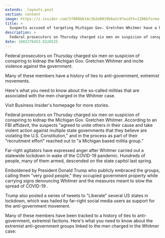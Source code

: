 ```yaml
--- 
extends: _layouts.post 
section: content 
image: https://i.insider.com/5f808bb14c3b2e0019bba2c9?width=1200&format=jpeg 
title: > 
  Suspects accused of targeting Michigan Gov. Gretchen Whitmer have a history of ties to self-styled militias. Here's what you need to know about these extremist groups. 
description: > 
  Federal prosecutors on Thursday charged six men on suspicion of conspiring to kidnap the Michigan Gov.Many of these members have a history of ties to anti-government, extremist movements.Here's what you need to know about the so-called militias that are associated with the men charged in the Whitmer case.Many of these members have been tracked to a history of ties to anti-government, extremist factions.Here's what you need to know about the extremist anti-government groups linked to the men charged in the Whitmer case: 
date: 1602276453.9226525 
--- 
```

Federal prosecutors on Thursday charged six men on suspicion of conspiring to kidnap the Michigan Gov. Gretchen Whitmer and incite violence against the government.

Many of these members have a history of ties to anti-government, extremist movements.

Here's what you need to know about the so-called militias that are associated with the men charged in the Whitmer case.

Visit Business Insider's homepage for more stories.

Federal prosecutors on Thursday charged six men on suspicion of conspiring to kidnap the Michigan Gov. Gretchen Whitmer. According to an FBI affidavit, the suspects "agreed to unite others in their cause and take violent action against multiple state governments that they believe are violating the U.S. Constitution," and in the process as part of their "recruitment effort" reached out to "a Michigan based militia group."

Far-right agitators have expressed anger after Whitmer carried out a statewide lockdown in wake of the COVID-19 pandemic. Hundreds of people, many of them armed, descended on the state capitol last spring.

Emboldened by President Donald Trump who publicly embraced the groups, calling them "very good people," they occupied government property while carrying signs denouncing Whitmer and the measures meant to slow the spread of COVID-19 .

Trump also posted a series of tweets to "Liberate" several US states in lockdown, which was hailed by far-right social media users as support for the anti-government movement.

Many of these members have been tracked to a history of ties to anti-government, extremist factions. Here's what you need to know about the extremist anti-government groups linked to the men charged in the Whitmer case: